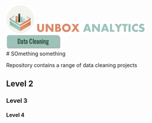<img width="75" alt="Transparent logo" src="Assets/transparent_Logo_png.png" />
<img width="300" alt="Transparent logo" src="Assets/transparent_Name_png.png" />
<br /> 

<img width="150" alt=" r" src="Assets/Button1.png" />



<br /> 
# SOmething something

Repository contains a range of data cleaning projects



## Level 2
### Level 3
#### Level 4


